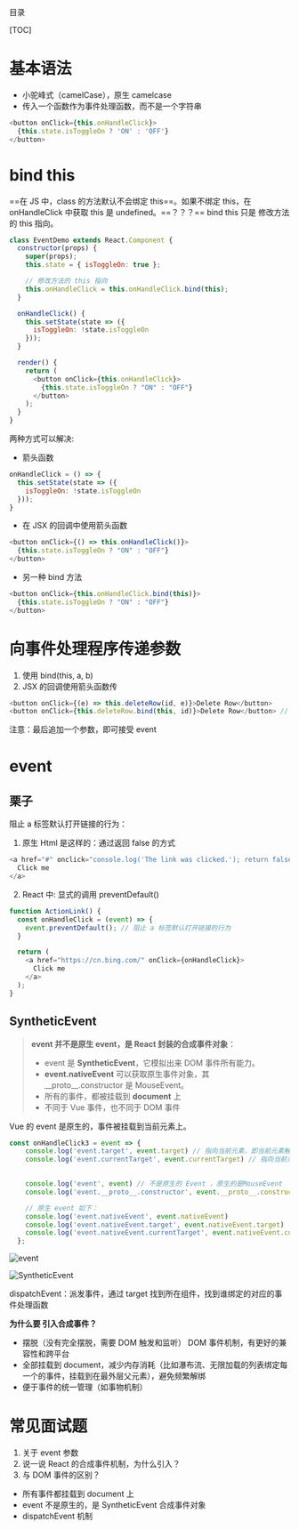 目录

[TOC]
# 基本语法
- 小驼峰式（camelCase），原生 camelcase
- 传入一个函数作为事件处理函数，而不是一个字符串
```js
<button onClick={this.onHandleClick}>
  {this.state.isToggleOn ? 'ON' : 'OFF'}
</button>
```


# bind this
==在 JS 中，class 的方法默认不会绑定 this==。如果不绑定 this，在 onHandleClick 中获取 this 是 undefined。==？？？==
bind this 只是 修改方法的 this 指向。
```js
class EventDemo extends React.Component {
  constructor(props) {
    super(props);
    this.state = { isToggleOn: true };

    // 修改方法的 this 指向
    this.onHandleClick = this.onHandleClick.bind(this);
  }

  onHandleClick() {
    this.setState(state => ({
      isToggleOn: !state.isToggleOn
    }));
  }

  render() {
    return (
      <button onClick={this.onHandleClick}>
        {this.state.isToggleOn ? "ON" : "OFF"}
      </button>
    );
  }
}
```
两种方式可以解决:
- 箭头函数
```js
onHandleClick = () => {
  this.setState(state => ({
    isToggleOn: !state.isToggleOn
  }));
}
```
- 在 JSX 的回调中使用箭头函数
```js
<button onClick={() => this.onHandleClick()}>
  {this.state.isToggleOn ? "ON" : "OFF"}
</button>
```
- 另一种 bind 方法
```js
<button onClick={this.onHandleClick.bind(this)}>
  {this.state.isToggleOn ? "ON" : "OFF"}
</button>
```

# 向事件处理程序传递参数
1. 使用 bind(this, a, b)
2. JSX 的回调使用箭头函数传
```js
<button onClick={(e) => this.deleteRow(id, e)}>Delete Row</button>
<button onClick={this.deleteRow.bind(this, id)}>Delete Row</button> // 不推荐
```
注意：最后追加一个参数，即可接受 event

# event
## 栗子
阻止 a 标签默认打开链接的行为：

1. 原生 Html 是这样的：通过返回 false 的方式
```js
<a href="#" onclick="console.log('The link was clicked.'); return false">
  Click me
</a>
```

2. React 中: 显式的调用 preventDefault()
```js
function ActionLink() {
  const onHandleClick = (event) => {
    event.preventDefault(); // 阻止 a 标签默认打开链接的行为
  }

  return (
    <a href="https://cn.bing.com/" onClick={onHandleClick}>
      Click me
    </a>
  );
}
```

## SyntheticEvent
>**event 并不是原生 event，是 React 封装的合成事件对象**：
> - event 是 **SyntheticEvent**，它模拟出来 DOM 事件所有能力。
> - **event.nativeEvent** 可以获取原生事件对象，其  \_\_proto__.constructor 是 MouseEvent。
> - 所有的事件，都被挂载到 **document** 上
> - 不同于 Vue 事件，也不同于 DOM 事件

Vue 的 event 是原生的，事件被挂载到当前元素上。
```js
const onHandleClick3 = event => {
    console.log('event.target', event.target) // 指向当前元素，即当前元素触发
    console.log('event.currentTarget', event.currentTarget) // 指向当前元素，假象！！！

    
    console.log('event', event) // 不是原生的 Event ，原生的是MouseEvent
    console.log('event.__proto__.constructor', event.__proto__.constructor)

    // 原生 event 如下：
    console.log('event.nativeEvent', event.nativeEvent)
    console.log('event.nativeEvent.target', event.nativeEvent.target)  // 指向当前元素，即当前元素触发
    console.log('event.nativeEvent.currentTarget', event.nativeEvent.currentTarget) // 指向 document ！！！
  };
```

![event](https://user-images.githubusercontent.com/22387652/84558546-3541de00-ad66-11ea-8d1f-40545f1cbde0.png)


![SyntheticEvent](https://user-images.githubusercontent.com/22387652/87444840-e2d83380-c629-11ea-9c57-f129dcc0b227.png)

dispatchEvent：派发事件，通过 target 找到所在组件，找到谁绑定的对应的事件处理函数

**为什么要 引入合成事件？**
- 摆脱（没有完全摆脱，需要 DOM 触发和监听） DOM 事件机制，有更好的兼容性和跨平台
- 全部挂载到 document，减少内存消耗（比如瀑布流、无限加载的列表绑定每一个的事件，挂载到在最外层父元素），避免频繁解绑
- 便于事件的统一管理（如事物机制）


# 常见面试题
1. 关于 event 参数
2. 说一说 React 的合成事件机制，为什么引入？
3. 与 DOM 事件的区别？
  - 所有事件都挂载到 document 上
  - event 不是原生的，是 SyntheticEvent 合成事件对象
  - dispatchEvent 机制